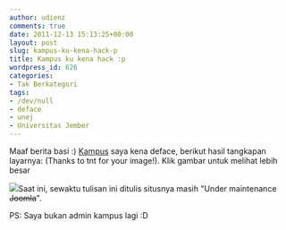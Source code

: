 ```yaml
---
author: udienz
comments: true
date: 2011-12-13 15:13:25+00:00
layout: post
slug: kampus-ku-kena-hack-p
title: Kampus ku kena hack :p
wordpress_id: 626
categories:
- Tak Berkategori
tags:
- /dev/null
- deface
- unej
- Universitas Jember
---
```


Maaf berita basi :) [Kampus](http://unej.ac.id/) saya kena deface, berikut hasil tangkapan layarnya: (Thanks to tnt for your image!). Klik gambar untuk melihat lebih besar

[![](http://tripledin.files.wordpress.com/2011/12/340258_2291754008763_1096388617_31969899_2090684453_o.jpg?w=300)](http://tripledin.files.wordpress.com/2011/12/340258_2291754008763_1096388617_31969899_2090684453_o.jpg)Saat ini, sewaktu tulisan ini ditulis situsnya masih "Under maintenance <del>Joomla</del>".

PS: Saya bukan admin kampus lagi :D
